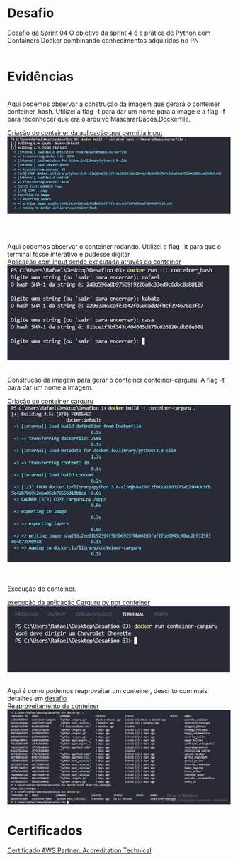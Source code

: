 # Desafio
[Desafio da Sprint 04](https://github.com/rafaelkabata/ProgramaBolsasPB/tree/main/Sprint%204/Desafio)
O objetivo da sprint 4 é a prática de Python com Containers Docker combinando conhecimentos adquiridos no PN
<br/>
<br/>
</div>

# Evidências 
<br/>
Aqui podemos observar a construção da imagem que gerará o conteiner conteiner_hash. Utilizei a flag -t para dar um nome para a image e a flag -f para reconhecer que era o arquivo MascararDados.Dockerfile. <br/>

[Criação do conteiner da aplicação que permitia input](https://github.com/rafaelkabata/ProgramaBolsasPB/blob/main/Sprint%204/evidencias/Criacao_imagem_hash.png)
![Diagrama](./evidencias/Criacao_imagem_hash.png) 

<br/><br/>

Aqui podemos observar o conteiner rodando. Utilizei a flag -it para que o terminal fosse interativo e pudesse digitar <br/>
[Aplicação com input sendo executada através do conteiner](https://github.com/rafaelkabata/ProgramaBolsasPB/blob/main/Sprint%204/evidencias/hash_executado.png)<br/>
![Diagrama](./evidencias/hash_executado.png)
<br/>
<br/>

Construção da imagem para gerar o conteiner conteiner-carguru. A flag -t para dar um nome a imagem. <br/>

[Criação do conteiner carguru](https://github.com/rafaelkabata/ProgramaBolsasPB/blob/main/Sprint%204/evidencias/Criacao-conteiner-carguru.png) <br/>
![Diagrama](./evidencias/Criacao-conteiner-carguru.png)

<br/>
<br/>
Execução do conteiner. <br/>

[execução da aplicação Carguru.py por conteiner](https://github.com/rafaelkabata/ProgramaBolsasPB/blob/main/Sprint%204/evidencias/carguru_executado.png)<br/>
![Diagrama](./evidencias/carguru_executado.png)
<br/>
<br/>

Aqui é como podemos reaproveitar um conteiner, descrito com mais detalhes em [desafio](https://github.com/rafaelkabata/ProgramaBolsasPB/tree/main/Sprint%204/Desafio)
<br/>
[Reaproveitamento de conteiner](https://github.com/rafaelkabata/ProgramaBolsasPB/blob/main/Sprint%204/evidencias/reaproveitar-conteiner.png) <br/>
![Diagrama](./evidencias/reaproveitar-conteiner.png)


</div>

# Certificados

[Certificado AWS Partner: Accreditation Technical](https://github.com/rafaelkabata/ProgramaBolsasPB/blob/main/Sprint%204/certificados/Rafael_Kabata%2013246_3_5266074_1714763432_AWS%20Course%20Completion%20Certificate.pdf)
